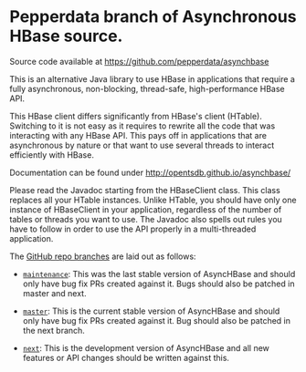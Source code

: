 # Pepperdata branch of Asynchronous HBase source.
Source code available at https://github.com/pepperdata/asynchbase

This is an alternative Java library to use HBase in applications that require
a fully asynchronous, non-blocking, thread-safe, high-performance HBase API.

This HBase client differs significantly from HBase's client (HTable).
Switching to it is not easy as it requires to rewrite all the code that was
interacting with any HBase API.  This pays off in applications that are
asynchronous by nature or that want to use several threads to interact
efficiently with HBase.

Documentation can be found under http://opentsdb.github.io/asynchbase/

Please read the Javadoc starting from the HBaseClient class.  This class
replaces all your HTable instances.  Unlike HTable, you should have only
one instance of HBaseClient in your application, regardless of the number
of tables or threads you want to use.  The Javadoc also spells out rules
you have to follow in order to use the API properly in a multi-threaded
application.

The [GitHub repo branches](https://github.com/OpenTSDB/asynchbase) are laid 
out as follows:

* [`maintenance`](https://github.com/OpenTSDB/opentsdb/tree/maintenance): This
  was the last stable version of AsyncHBase and should only have bug fix PRs
  created against it. Bugs should also be patched in master and next.

* [`master`](https://github.com/OpenTSDB/opentsdb/tree/master): This is the
  current stable version of AsyncHBase and should only have bug fix PRs created
  against it. Bug should also be patched in the next branch.

* [`next`](https://github.com/OpenTSDB/opentsdb/tree/next): This is the
  development version of AsyncHBase and all new features or API changes should
  be written against this.
